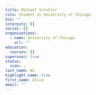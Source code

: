 ```yaml
---
title: Michael Schuhler
role: Student at University of Chicago
bio: ""
interests: []
social: []
organizations:
  - name: University of Chicago
    url: ""
education:
  courses: []
superuser: true
status:
  icon: ☕️
last_name: Wu
highlight_name: true
first_name: Alice
email: ""
---
```

